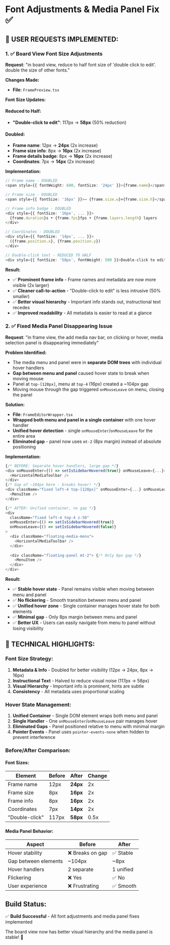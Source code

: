 # Font Adjustments & Media Panel Fix ✅

## 🎯 **USER REQUESTS IMPLEMENTED:**

### **1. ✅ Board View Font Size Adjustments**
**Request**: "in board view, reduce to half font size of 'double click to edit'. double the size of other fonts."

**Changes Made:**
- **File**: `FramePreview.tsx`

**Font Size Updates:**

#### **Reduced to Half:**
- **"Double-click to edit"**: 117px → **58px** (50% reduction)

#### **Doubled:**
- **Frame name**: 12px → **24px** (2x increase)
- **Frame size info**: 8px → **16px** (2x increase)
- **Frame details badge**: 8px → **16px** (2x increase)
- **Coordinates**: 7px → **14px** (2x increase)

**Implementation:**
```typescript
// Frame name - DOUBLED
<span style={{ fontWeight: 600, fontSize: '24px' }}>{frame.name}</span>

// Frame size - DOUBLED
<span style={{ fontSize: '16px' }}>– {frame.size.w}×{frame.size.h}</span>

// Frame info badge - DOUBLED
<div style={{ fontSize: '16px', ... }}>
  {frame.duration}s • {frame.fps}fps • {frame.layers.length} layers
</div>

// Coordinates - DOUBLED
<div style={{ fontSize: '14px', ... }}>
  ({frame.position.x}, {frame.position.y})
</div>

// Double-click text - REDUCED TO HALF
<div style={{ fontSize: '58px', fontWeight: 500 }}>Double-click to edit</div>
```

**Result:**
- ✅ **Prominent frame info** - Frame names and metadata are now more visible (2x larger)
- ✅ **Cleaner call-to-action** - "Double-click to edit" is less intrusive (50% smaller)
- ✅ **Better visual hierarchy** - Important info stands out, instructional text recedes
- ✅ **Improved readability** - All metadata is easier to read at a glance

### **2. ✅ Fixed Media Panel Disappearing Issue**
**Request**: "in frame view, the add media nav bar, on clicking or hover, media selection panel is disappearing immediately"

**Problem Identified:**
- The media menu and panel were in **separate DOM trees** with individual hover handlers
- **Gap between menu and panel** caused hover state to break when moving mouse
- Panel at `top-[120px]`, menu at `top-4` (16px) created a ~104px gap
- Moving mouse through the gap triggered `onMouseLeave` on menu, closing the panel

**Solution:**
- **File**: `FrameEditorWrapper.tsx`
- **Wrapped both menu and panel in a single container** with one hover handler
- **Unified hover detection** - single `onMouseEnter`/`onMouseLeave` for the entire area
- **Eliminated gap** - panel now uses `mt-2` (8px margin) instead of absolute positioning

**Implementation:**
```typescript
{/* BEFORE: Separate hover handlers, large gap */}
<div onMouseEnter={() => setIsSidebarHovered(true)} onMouseLeave={...}>
  <HorizontalMediaToolbar />
</div>
{/* Gap of ~104px here - breaks hover! */}
<div className="fixed left-4 top-[120px]" onMouseEnter={...} onMouseLeave={...}>
  <MenuItem />
</div>

{/* AFTER: Unified container, no gap */}
<div 
  className="fixed left-4 top-4 z-50"
  onMouseEnter={() => setIsSidebarHovered(true)}
  onMouseLeave={() => setIsSidebarHovered(false)}
>
  <div className="floating-media-menu">
    <HorizontalMediaToolbar />
  </div>
  
  <div className="floating-panel mt-2"> {/* Only 8px gap */}
    <MenuItem />
  </div>
</div>
```

**Result:**
- ✅ **Stable hover state** - Panel remains visible when moving between menu and panel
- ✅ **No flickering** - Smooth transition between menu and panel
- ✅ **Unified hover zone** - Single container manages hover state for both elements
- ✅ **Minimal gap** - Only 8px margin between menu and panel
- ✅ **Better UX** - Users can easily navigate from menu to panel without losing visibility

## 🎯 **TECHNICAL HIGHLIGHTS:**

### **Font Size Strategy:**
1. **Metadata & Info** - Doubled for better visibility (12px → 24px, 8px → 16px)
2. **Instructional Text** - Halved to reduce visual noise (117px → 58px)
3. **Visual Hierarchy** - Important info is prominent, hints are subtle
4. **Consistency** - All metadata uses proportional scaling

### **Hover State Management:**
1. **Unified Container** - Single DOM element wraps both menu and panel
2. **Single Handler** - One `onMouseEnter`/`onMouseLeave` pair manages hover
3. **Eliminated Gaps** - Panel positioned relative to menu with minimal margin
4. **Pointer Events** - Panel uses `pointer-events-none` when hidden to prevent interference

### **Before/After Comparison:**

#### **Font Sizes:**
| Element | Before | After | Change |
|---------|--------|-------|--------|
| Frame name | 12px | **24px** | 2x |
| Frame size | 8px | **16px** | 2x |
| Frame info | 8px | **16px** | 2x |
| Coordinates | 7px | **14px** | 2x |
| "Double-click" | 117px | **58px** | 0.5x |

#### **Media Panel Behavior:**
| Aspect | Before | After |
|--------|--------|-------|
| Hover stability | ❌ Breaks on gap | ✅ Stable |
| Gap between elements | ~104px | ~8px |
| Hover handlers | 2 separate | 1 unified |
| Flickering | ❌ Yes | ✅ No |
| User experience | ❌ Frustrating | ✅ Smooth |

## **Build Status:**
✅ **Build Successful** - All font adjustments and media panel fixes implemented

The board view now has better visual hierarchy and the media panel is stable! 🎉
